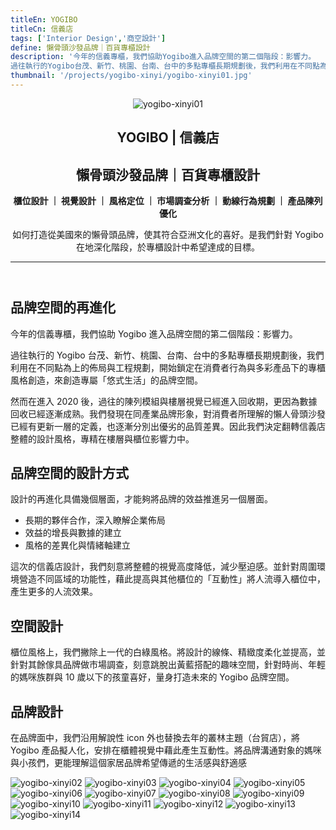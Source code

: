 ```yaml
---
titleEn: YOGIBO
titleCn: 信義店
tags: ['Interior Design','商空設計']
define: 懶骨頭沙發品牌｜百貨專櫃設計
description: '今年的信義專櫃，我們協助Yogibo進入品牌空間的第二個階段：影響力。  
過往執行的Yogibo台茂、新竹、桃園、台南、台中的多點專櫃長期規劃後，我們利用在不同點為上的佈局與工程規劃，開始鎖定在消費者行為與多彩產品下的專櫃風格創造，來創造專屬「悠式生活」的品牌空間。'
thumbnail: '/projects/yogibo-xinyi/yogibo-xinyi01.jpg'
---
```


<article>

<header>

<img alt="yogibo-xinyi01" src="/projects/yogibo-xinyi/yogibo-xinyi01.jpg" />

# YOGIBO | 信義店

## 懶骨頭沙發品牌｜百貨專櫃設計

**櫃位設計 ｜ 視覺設計 ｜ 風格定位 ｜ 市場調查分析 ｜ 動線行為規劃 ｜ 產品陳列優化**

如何打造從美國來的懶骨頭品牌，使其符合亞洲文化的喜好。是我們針對 Yogibo 在地深化階段，於專櫃設計中希望達成的目標。

---

</header>

<section>

## 品牌空間的再進化

今年的信義專櫃，我們協助 Yogibo 進入品牌空間的第二個階段：影響力。

過往執行的 Yogibo 台茂、新竹、桃園、台南、台中的多點專櫃長期規劃後，我們利用在不同點為上的佈局與工程規劃，開始鎖定在消費者行為與多彩產品下的專櫃風格創造，來創造專屬「悠式生活」的品牌空間。

然而在進入 2020 後，過往的陳列模組與樓層視覺已經進入回收期，更因為數據回收已經逐漸成熟。我們發現在同產業品牌形象，對消費者所理解的懶人骨頭沙發已經有更新一層的定義，也逐漸分別出優劣的品質差異。因此我們決定翻轉信義店整體的設計風格，專精在樓層與櫃位影響力中。

</section>

<section>

## 品牌空間的設計方式

設計的再進化具備幾個層面，才能夠將品牌的效益推進另一個層面。

- 長期的夥伴合作，深入瞭解企業佈局
- 效益的增長與數據的建立
- 風格的差異化與情緒軸建立

這次的信義店設計，我們刻意將整體的視覺高度降低，減少壓迫感。並針對周圍環境營造不同區域的功能性，藉此提高與其他櫃位的「互動性」將人流導入櫃位中，產生更多的人流效果。

</section>

<section>

## 空間設計

櫃位風格上，我們撇除上一代的白綠風格。將設計的線條、精緻度柔化並提高，並針對其餘傢具品牌做市場調查，刻意跳脫出黃藍搭配的趣味空間，針對時尚、年輕的媽咪族群與 10 歲以下的孩童喜好，量身打造未來的 Yogibo 品牌空間。

</section>

<section>

## 品牌設計

在品牌面中，我們沿用解說性 icon 外也替換去年的叢林主題（台貿店），將 Yogibo 產品擬人化，安排在櫃體視覺中藉此產生互動性。將品牌溝通對象的媽咪與小孩們，更能理解這個家居品牌希望傳遞的生活感與舒適感

</section>

<img alt="yogibo-xinyi02" data-src="/projects/yogibo-xinyi/yogibo-xinyi02.jpg"/>
<img alt="yogibo-xinyi03" data-src="/projects/yogibo-xinyi/yogibo-xinyi03.jpg"/>
<img alt="yogibo-xinyi04" data-src="/projects/yogibo-xinyi/yogibo-xinyi04.jpg"/>
<img alt="yogibo-xinyi05" data-src="/projects/yogibo-xinyi/yogibo-xinyi05.jpg"/>
<img alt="yogibo-xinyi06" data-src="/projects/yogibo-xinyi/yogibo-xinyi06.jpg"/>
<img alt="yogibo-xinyi07" data-src="/projects/yogibo-xinyi/yogibo-xinyi07.jpg"/>
<img alt="yogibo-xinyi08" data-src="/projects/yogibo-xinyi/yogibo-xinyi08.jpg"/>
<img alt="yogibo-xinyi09" data-src="/projects/yogibo-xinyi/yogibo-xinyi09.jpg"/>
<img alt="yogibo-xinyi10" data-src="/projects/yogibo-xinyi/yogibo-xinyi10.jpg"/>
<img alt="yogibo-xinyi11" data-src="/projects/yogibo-xinyi/yogibo-xinyi11.jpg"/>
<img alt="yogibo-xinyi12" data-src="/projects/yogibo-xinyi/yogibo-xinyi12.jpg"/>
<img alt="yogibo-xinyi13" data-src="/projects/yogibo-xinyi/yogibo-xinyi13.jpg"/>
<img alt="yogibo-xinyi14" data-src="/projects/yogibo-xinyi/yogibo-xinyi14.jpg"/>

</article>

